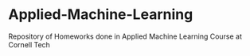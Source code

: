 # Applied-Machine-Learning
Repository of Homeworks done in Applied Machine Learning Course at Cornell Tech
